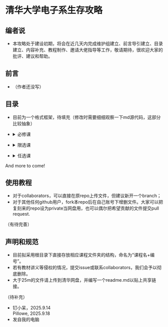 # 清华大学电子系生存攻略
## 编者说
- 本攻略处于建设初期，将会在近几天内完成维护组建立、前言导引建立、目录建立、内容补充、教程制作、邀请大佬指导等工作，敬请期待，很欢迎大家的批评、建议和帮助。
## 前言
- （作者还没写）
## 目录

- 目前为一个格式框架，待填充（修改时需要细细观察一下md源代码，这部分比较抽象）

- <details>
  <summary>必修课</summary>

  - 高等微积分（1）

</details>

- <details>
  <summary>限选课</summary>

  - ~~暂无~~


</details>

- <details>
  <summary>任选课</summary>
  
  - <details><summary>通识课</summary>
    
    - aa
    - bb
  
  - <details><summary>科学类</summary>
    
    - aa
    - bb
    </details>

  - <details><summary>人文类</summary>

      - aa
      - bb
    </details>
  
  </details>
</details>




And more to come!

## 使用教程
- 对于collaborators，可以直接在原repo上传文件，但建议新开一个branch；
- 对于其他任何github用户，fork本repo后在自己账号下增删文件。大家可以把复刻来的repo设为private当网盘用，也可以偶尔把希望贡献的文件提交pull request.

（有待完善）
## 声明和规范
- 目前拟采用根目录下直接存放相应课程文件夹的结构，命名为“课程名+编号”。
- 若有教材讲义等侵权的情况，提交issue或联系collaborators，我们会予以彻底删除。
- 大于25m的文件请上传到清华网盘，并编写一个readme.md以贴上共享链接。

（待补充）  

- 钉小呆，2025.9.14  
Pillowe, 2025.9.18
- 发自我的电脑
